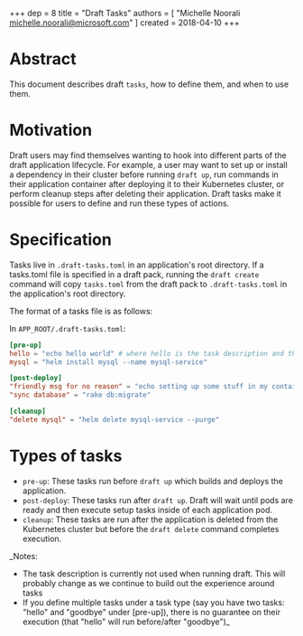 +++
dep = 8
title = "Draft Tasks"
authors = [ "Michelle Noorali <michelle.noorali@microsoft.com>" ]
created = 2018-04-10
+++

# Abstract

This document describes draft `tasks`, how to define them, and when to use them.

# Motivation

Draft users may find themselves wanting to hook into different parts of the draft application lifecycle. For example, a user may want to set up or install a dependency in their cluster before running `draft up`, run commands in their application container after deploying it to their Kubernetes cluster, or perform cleanup steps after deleting their application. Draft tasks make it possible for users to define and run these types of actions.

# Specification
Tasks live in `.draft-tasks.toml` in an application's root directory. If a tasks.toml file is specified in a draft pack, running the `draft create` command will copy `tasks.toml` from the draft pack to `.draft-tasks.toml` in the application's root directory.

The format of a tasks file is as follows:

In `APP_ROOT/.draft-tasks.toml`:
```toml
[pre-up]
hello = "echo hello world" # where hello is the task description and the task is on the right side of = inside ""
mysql = "helm install mysql --name mysql-service"

[post-deploy]
"friendly msg for no reason" = "echo setting up some stuff in my container"
"sync database" = "rake db:migrate"

[cleanup]
"delete mysql" = "helm delete mysql-service --purge"
```

# Types of tasks
- `pre-up`: These tasks run before `draft up` which builds and deploys the application.
- `post-deploy`: These tasks run after `draft up`. Draft will wait until pods are ready and then execute setup tasks inside of each application pod.
- `cleanup`: These tasks are run after the application is deleted from the Kubernetes cluster but before the `draft delete` command completes execution.

_Notes:
- The task description is currently not used when running draft. This will probably change as we continue to build out the experience around tasks
- If you define multiple tasks under a task type (say you have two tasks: "hello" and "goodbye" under [pre-up]), there is no guarantee on their execution (that "hello" will run before/after "goodbye")_
